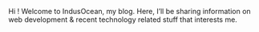 Hi ! Welcome to IndusOcean, my blog. Here, I’ll be sharing information on web development & recent technology related stuff that interests me.
